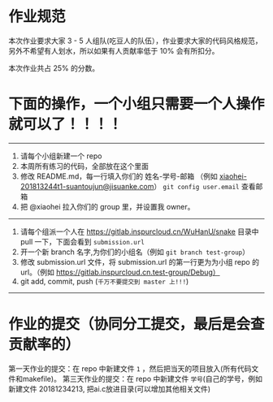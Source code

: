 # 作业规范


本次作业要求大家 3 - 5 人组队(吃豆人的队伍），作业要求大家的代码风格规范，另外不希望有人划水，所以如果有人贡献率低于 10% 会有所扣分。

本次作业共占 25% 的分数。


# 下面的操作，一个小组只需要一个人操作就可以了！！！！


---

1. 请每个小组新建一个 repo
2. 本周所有练习的代码，全部放在这个里面
3. 修改 README.md，每一行填入你们的 姓名-学号-邮箱 （例如 xiaohei-201813244t1-suantoujun@jisuanke.com） `git config user.email` 查看邮箱
4. 把 @xiaohei 拉入你们的 group 里，并设置我 owner。

---


1. 请每个组派一个人在 https://gitlab.inspurcloud.cn/WuHanU/snake 目录中 pull 一下，下面会看到 `submission.url`
2. 开一个新 branch 名字,为你们的小组名（例如 `git branch test-group`）  
3. 修改 submission.url 文件，将 submission.url 的第一行更为为小组 repo 的 url。（例如 https://gitlab.inspurcloud.cn.test-group/Debug）
4. git add, commit, push (`千万不要提交到 master 上!!!`)


---

# 作业的提交（协同分工提交，最后是会查贡献率的）


第一天作业的提交：在 repo 中新建文件 `1` ，然后把当天的项目放入(所有代码文件和makefile)。
第三天作业的提交：在 repo 中新建文件 `学号`(自己的学号，例如新建文件 20181234213, 把ai.c放进目录(可以增加其他相关文件)
